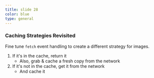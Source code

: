 ```yaml
---
title: slide 28
color: blue
type: general
---
```

### Caching Strategies Revisited

Fine tune `fetch` event handling to create a different strategy for images.

1. If it's in the cache, return it
   * Also, grab & cache a fresh copy from the network
2. If it's not in the cache, get it from the network
   * And cache it
